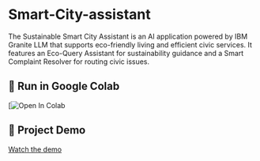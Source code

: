 # Smart-City-assistant
The Sustainable Smart City Assistant is an AI application powered by IBM Granite LLM that supports eco-friendly living and efficient civic services. It features an Eco-Query Assistant for sustainability guidance and a Smart Complaint Resolver for routing civic issues.
## 🚀 Run in Google Colab
[![Open In Colab](https://colab.research.google.com/drive/1zjZK7qy1fA8um8iTqymScDt0S-LxOesJ?usp=sharing)

## 🎥 Project Demo


[Watch the demo](https://drive.google.com/file/d/1scyNoWgTkeyEbcVEuQlsX9hkVS_VZaKs/view?usp=sharing)



